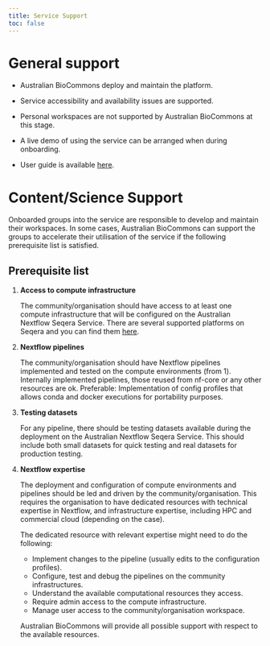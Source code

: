 ```yaml
---
title: Service Support
toc: false
---
```


# General support

- Australian BioCommons deploy and maintain the platform.

- Service accessibility and availability issues are supported.

- Personal workspaces are not supported by Australian BioCommons at this stage.  

- A live demo of using the service can be arranged when during onboarding.

- User guide is available [here](/nextflow-seqera/user-guide/).

# Content/Science Support

Onboarded groups into the service are responsible to develop and maintain their workspaces. In some cases, Australian BioCommons can support the groups to accelerate their utilisation of the service if the following prerequisite list is satisfied.

## Prerequisite list

1. **Access to compute infrastructure**

    The community/organisation should have access to at least one compute infrastructure that will be configured on the Australian Nextflow Seqera Service. There are several supported platforms on Seqera and you can find them [here](https://docs.seqera.io/platform/latest/compute-envs/overview).

2. **Nextflow pipelines**

    The community/organisation should have Nextflow pipelines implemented and tested on the compute environments (from 1). Internally implemented pipelines, those reused from nf-core or any other resources are ok.
    Preferable: Implementation of config profiles that allows conda and docker executions for portability purposes.

3. **Testing datasets**

    For any pipeline, there should be testing datasets available during the deployment on the Australian Nextflow Seqera Service. This should include both small datasets for quick testing and real datasets for production testing.

4. **Nextflow expertise**

    The deployment and configuration of compute environments and pipelines should be led and driven by the community/organisation.  This requires the organisation to have dedicated resources with technical expertise in Nextflow, and infrastructure expertise, including HPC and commercial cloud (depending on the case).

    The dedicated resource with relevant expertise might need to do the following:

    - Implement changes to the pipeline (usually edits to the configuration profiles).
    - Configure, test and debug the pipelines on the community infrastructures.
    - Understand the available computational resources they access.
    - Require admin access to the compute infrastructure.
    - Manage user access to the community/organisation workspace.

    Australian BioCommons will provide all possible support with respect to the available resources.

<br />  

